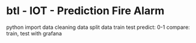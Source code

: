 # btl - IOT - Prediction Fire Alarm
python
import data
cleaning data
split data
train
test 
predict: 0-1
compare: train, test with grafana
